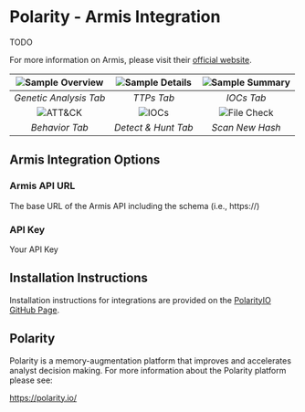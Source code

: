 # Polarity - Armis Integration

TODO

For more information on Armis, please visit their [official website](https://TODO.com/).

| ![Sample Overview](assets/TODO.png) | ![Sample Details](assets/TODO.png)  | ![Sample Summary](assets/TODO.png) 
|:--------------------------------------:|:-----------------------------------:|:----------------------------------:|
|         *Genetic Analysis Tab*         |             *TTPs Tab*              |         *IOCs Tab*         |
|     ![ATT&CK](assets/TODO.png)     | ![IOCs](assets/TODO.png) |   ![File Check](assets/TODO.png)   
|             *Behavior Tab*             |         *Detect & Hunt Tab*         |          *Scan New Hash*           |

## Armis Integration Options
### Armis API URL
The base URL of the Armis API including the schema (i.e., https://)

### API Key
Your API Key

## Installation Instructions

Installation instructions for integrations are provided on the [PolarityIO GitHub Page](https://polarityio.github.io/).

## Polarity

Polarity is a memory-augmentation platform that improves and accelerates analyst decision making.  For more information about the Polarity platform please see:

https://polarity.io/
